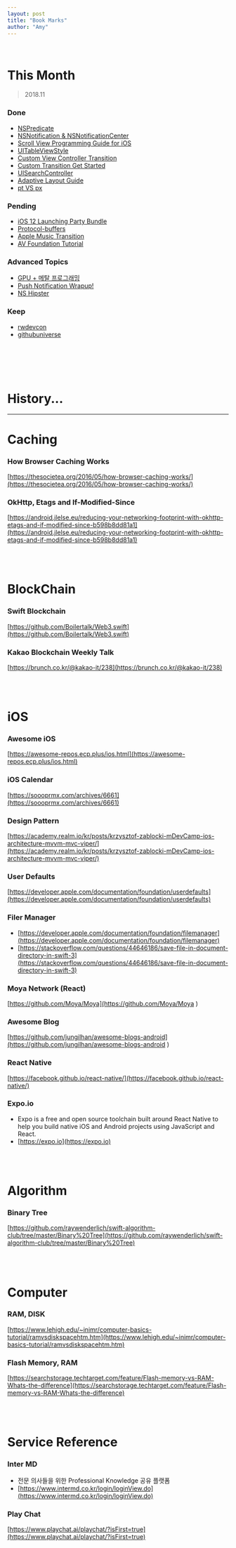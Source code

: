 ```yaml
---
layout: post
title: "Book Marks"
author: "Amy"
---
```


<br>

# This Month 
> 2018.11

### Done
- [NSPredicate](https://nshipster.com/nspredicate/)
- [NSNotification &
NSNotification​Center](https://nshipster.com/nsnotification-and-nsnotificationcenter/)
- [Scroll View Programming Guide for iOS](https://developer.apple.com/library/archive/documentation/WindowsViews/Conceptual/UIScrollView_pg/Introduction/Introduction.html#//apple_ref/doc/uid/TP40008179-CH1-SW1)
- [UITableViewStyle](https://developer.apple.com/library/archive/documentation/UserExperience/Conceptual/TableView_iPhone/TableViewStyles/TableViewCharacteristics.html#//apple_ref/doc/uid/TP40007451-CH3-SW4)
- [Custom View Controller Transition](https://www.raywenderlich.com/359-ios-animation-tutorial-custom-view-controller-presentation-transitions)
- [Custom Transition Get Started](https://www.raywenderlich.com/322-custom-uiviewcontroller-transitions-getting-started)
- [UISearchController](https://www.raywenderlich.com/472-uisearchcontroller-tutorial-getting-started)
- [Adaptive Layout Guide](https://www.raywenderlich.com/492-adaptive-layout-tutorial-in-ios-11-getting-started)
- [pt VS px](https://zeddios.tistory.com/6)

### Pending

- [iOS 12 Launching Party Bundle](https://store.raywenderlich.com/products/ios-12-launch-party-bundle?utm_source=ios-weekly&utm_medium=email&utm_campaign=last-chance&utm_content=bundle-link)
- [Protocol-buffers](https://www.raywenderlich.com/749-introduction-to-protocol-buffers-on-ios)
- [Apple Music Transition](https://www.raywenderlich.com/221-recreating-the-apple-music-now-playing-transition)
- [AV Foundation Tutorial](https://www.raywenderlich.com/2734-avfoundation-tutorial-adding-overlays-and-animations-to-videos)


### Advanced Topics
- [GPU + 메탈 프로그래밍](https://store.raywenderlich.com/products/metal-by-tutorials)
- [Push Notification Wrapup!](https://store.raywenderlich.com/products/push-notifications-by-tutorials)
- [NS Hipster](https://nshipster.com)


### Keep
- [rwdevcon](https://www.rwdevcon.com)
- [githubuniverse](https://githubuniverse.com)


<br>
<br>
<br>
<br>

# History...

<hr>

# Caching

### How Browser Caching Works
[https://thesocietea.org/2016/05/how-browser-caching-works/](https://thesocietea.org/2016/05/how-browser-caching-works/)


### OkHttp, Etags and If-Modified-Since
[https://android.jlelse.eu/reducing-your-networking-footprint-with-okhttp-etags-and-if-modified-since-b598b8dd81a1](https://android.jlelse.eu/reducing-your-networking-footprint-with-okhttp-etags-and-if-modified-since-b598b8dd81a1)

<br>
<br>

# BlockChain

### Swift Blockchain
[https://github.com/Boilertalk/Web3.swift](https://github.com/Boilertalk/Web3.swift)

### Kakao Blockchain Weekly Talk
[https://brunch.co.kr/@kakao-it/238](https://brunch.co.kr/@kakao-it/238)

<br>
<br>

# iOS

### Awesome iOS
[https://awesome-repos.ecp.plus/ios.html](https://awesome-repos.ecp.plus/ios.html)

### iOS Calendar
[https://soooprmx.com/archives/6661](https://soooprmx.com/archives/6661)

### Design Pattern
[https://academy.realm.io/kr/posts/krzysztof-zablocki-mDevCamp-ios-architecture-mvvm-mvc-viper/](https://academy.realm.io/kr/posts/krzysztof-zablocki-mDevCamp-ios-architecture-mvvm-mvc-viper/)

### User Defaults
[https://developer.apple.com/documentation/foundation/userdefaults](https://developer.apple.com/documentation/foundation/userdefaults)

### Filer Manager
- [https://developer.apple.com/documentation/foundation/filemanager](https://developer.apple.com/documentation/foundation/filemanager)
- [https://stackoverflow.com/questions/44646186/save-file-in-document-directory-in-swift-3](https://stackoverflow.com/questions/44646186/save-file-in-document-directory-in-swift-3)

### Moya Network (React)
[https://github.com/Moya/Moya](https://github.com/Moya/Moya )

### Awesome Blog  
[https://github.com/jungilhan/awesome-blogs-android](https://github.com/jungilhan/awesome-blogs-android )


### React Native 
[https://facebook.github.io/react-native/](https://facebook.github.io/react-native/)

### Expo.io 
- Expo is a free and open source toolchain built around React Native to help you build native iOS and Android projects using JavaScript and React.
- [https://expo.io](https://expo.io)


<br>
<br>

# Algorithm

### Binary Tree
[https://github.com/raywenderlich/swift-algorithm-club/tree/master/Binary%20Tree](https://github.com/raywenderlich/swift-algorithm-club/tree/master/Binary%20Tree)

<br>
<br>

# Computer

### RAM, DISK
[https://www.lehigh.edu/~inimr/computer-basics-tutorial/ramvsdiskspacehtm.htm](https://www.lehigh.edu/~inimr/computer-basics-tutorial/ramvsdiskspacehtm.htm)

### Flash Memory, RAM
[https://searchstorage.techtarget.com/feature/Flash-memory-vs-RAM-Whats-the-difference](https://searchstorage.techtarget.com/feature/Flash-memory-vs-RAM-Whats-the-difference)



<br>
<br>

# Service Reference

### Inter MD
- 전문 의사들을 위한 Professional Knowledge 공유 플랫폼
- [https://www.intermd.co.kr/login/loginView.do](https://www.intermd.co.kr/login/loginView.do)

### Play Chat
[https://www.playchat.ai/playchat/?isFirst=true](https://www.playchat.ai/playchat/?isFirst=true)
